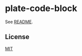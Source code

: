 # plate-code-block

See [README](https://github.com/udecode/plate).

## License

[MIT](../../../LICENSE)
